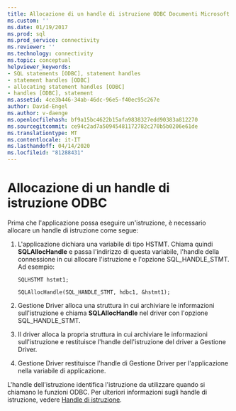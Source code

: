 ```yaml
---
title: Allocazione di un handle di istruzione ODBC Documenti Microsoft
ms.custom: ''
ms.date: 01/19/2017
ms.prod: sql
ms.prod_service: connectivity
ms.reviewer: ''
ms.technology: connectivity
ms.topic: conceptual
helpviewer_keywords:
- SQL statements [ODBC], statement handles
- statement handles [ODBC]
- allocating statement handles [ODBC]
- handles [ODBC], statement
ms.assetid: 4ce3b446-34ab-46dc-96e5-f40ec95c267e
author: David-Engel
ms.author: v-daenge
ms.openlocfilehash: bf9a15bc4622b15afa9838327edd90383a812270
ms.sourcegitcommit: ce94c2ad7a50945481172782c270b5b0206e61de
ms.translationtype: MT
ms.contentlocale: it-IT
ms.lasthandoff: 04/14/2020
ms.locfileid: "81288431"
---
```

# <a name="allocating-a-statement-handle-odbc"></a>Allocazione di un handle di istruzione ODBC
Prima che l'applicazione possa eseguire un'istruzione, è necessario allocare un handle di istruzione come segue:  
  
1.  L'applicazione dichiara una variabile di tipo HSTMT. Chiama quindi **SQLAllocHandle** e passa l'indirizzo di questa variabile, l'handle della connessione in cui allocare l'istruzione e l'opzione SQL_HANDLE_STMT. Ad esempio:  
  
    ```  
    SQLHSTMT hstmt1;  
  
    SQLAllocHandle(SQL_HANDLE_STMT, hdbc1, &hstmt1);  
    ```  
  
2.  Gestione Driver alloca una struttura in cui archiviare le informazioni sull'istruzione e chiama **SQLAllocHandle** nel driver con l'opzione SQL_HANDLE_STMT.  
  
3.  Il driver alloca la propria struttura in cui archiviare le informazioni sull'istruzione e restituisce l'handle dell'istruzione del driver a Gestione Driver.  
  
4.  Gestione Driver restituisce l'handle di Gestione Driver per l'applicazione nella variabile di applicazione.  
  
 L'handle dell'istruzione identifica l'istruzione da utilizzare quando si chiamano le funzioni ODBC. Per ulteriori informazioni sugli handle di istruzione, vedere [Handle di istruzione](../../../odbc/reference/develop-app/statement-handles.md).

